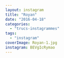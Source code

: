```yaml
---
layout: instagram
title: "Royan"
date: "2016-04-18"
categories: 
  - "trucs-instagrammes"
tags: 
  - "instagram"
coverImage: Royan-1.jpg
instagram: BEVgIcRymao
---
```


